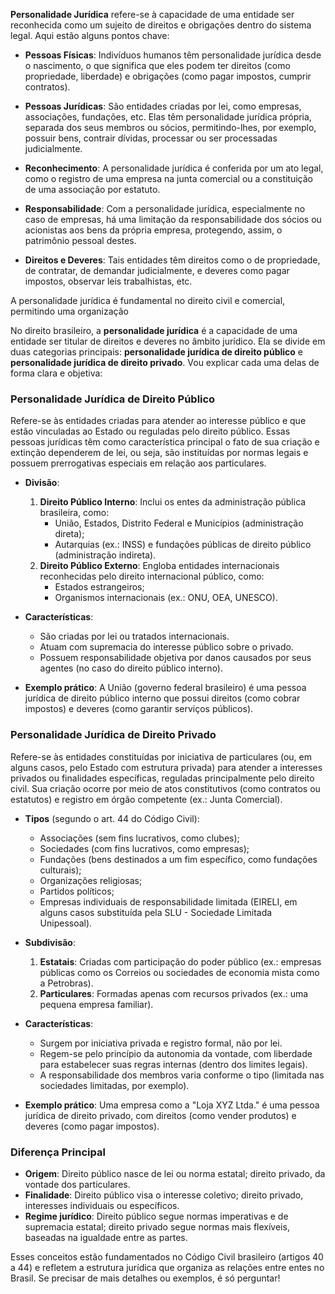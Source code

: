 **Personalidade Jurídica** refere-se à capacidade de uma entidade ser reconhecida como um sujeito de direitos e obrigações dentro do sistema legal. Aqui estão alguns pontos chave:

  

- **Pessoas Físicas**: Indivíduos humanos têm personalidade jurídica desde o nascimento, o que significa que eles podem ter direitos (como propriedade, liberdade) e obrigações (como pagar impostos, cumprir contratos).
  
- **Pessoas Jurídicas**: São entidades criadas por lei, como empresas, associações, fundações, etc. Elas têm personalidade jurídica própria, separada dos seus membros ou sócios, permitindo-lhes, por exemplo, possuir bens, contrair dívidas, processar ou ser processadas judicialmente.
  
- **Reconhecimento**: A personalidade jurídica é conferida por um ato legal, como o registro de uma empresa na junta comercial ou a constituição de uma associação por estatuto.
  
- **Responsabilidade**: Com a personalidade jurídica, especialmente no caso de empresas, há uma limitação da responsabilidade dos sócios ou acionistas aos bens da própria empresa, protegendo, assim, o patrimônio pessoal destes.
  
- **Direitos e Deveres**: Tais entidades têm direitos como o de propriedade, de contratar, de demandar judicialmente, e deveres como pagar impostos, observar leis trabalhistas, etc.
  

A personalidade jurídica é fundamental no direito civil e comercial, permitindo uma organização

No direito brasileiro, a **personalidade jurídica** é a capacidade de uma entidade ser titular de direitos e deveres no âmbito jurídico. Ela se divide em duas categorias principais: **personalidade jurídica de direito público** e **personalidade jurídica de direito privado**. Vou explicar cada uma delas de forma clara e objetiva:

### **Personalidade Jurídica de Direito Público**
Refere-se às entidades criadas para atender ao interesse público e que estão vinculadas ao Estado ou reguladas pelo direito público. Essas pessoas jurídicas têm como característica principal o fato de sua criação e extinção dependerem de lei, ou seja, são instituídas por normas legais e possuem prerrogativas especiais em relação aos particulares.

- **Divisão**:
  1. **Direito Público Interno**: Inclui os entes da administração pública brasileira, como:
     - União, Estados, Distrito Federal e Municípios (administração direta);
     - Autarquias (ex.: INSS) e fundações públicas de direito público (administração indireta).
  2. **Direito Público Externo**: Engloba entidades internacionais reconhecidas pelo direito internacional público, como:
     - Estados estrangeiros;
     - Organismos internacionais (ex.: ONU, OEA, UNESCO).

- **Características**:
  - São criadas por lei ou tratados internacionais.
  - Atuam com supremacia do interesse público sobre o privado.
  - Possuem responsabilidade objetiva por danos causados por seus agentes (no caso do direito público interno).

- **Exemplo prático**: A União (governo federal brasileiro) é uma pessoa jurídica de direito público interno que possui direitos (como cobrar impostos) e deveres (como garantir serviços públicos).

### **Personalidade Jurídica de Direito Privado**
Refere-se às entidades constituídas por iniciativa de particulares (ou, em alguns casos, pelo Estado com estrutura privada) para atender a interesses privados ou finalidades específicas, reguladas principalmente pelo direito civil. Sua criação ocorre por meio de atos constitutivos (como contratos ou estatutos) e registro em órgão competente (ex.: Junta Comercial).

- **Tipos** (segundo o art. 44 do Código Civil):
  - Associações (sem fins lucrativos, como clubes);
  - Sociedades (com fins lucrativos, como empresas);
  - Fundações (bens destinados a um fim específico, como fundações culturais);
  - Organizações religiosas;
  - Partidos políticos;
  - Empresas individuais de responsabilidade limitada (EIRELI, em alguns casos substituída pela SLU - Sociedade Limitada Unipessoal).

- **Subdivisão**:
  1. **Estatais**: Criadas com participação do poder público (ex.: empresas públicas como os Correios ou sociedades de economia mista como a Petrobras).
  2. **Particulares**: Formadas apenas com recursos privados (ex.: uma pequena empresa familiar).

- **Características**:
  - Surgem por iniciativa privada e registro formal, não por lei.
  - Regem-se pelo princípio da autonomia da vontade, com liberdade para estabelecer suas regras internas (dentro dos limites legais).
  - A responsabilidade dos membros varia conforme o tipo (limitada nas sociedades limitadas, por exemplo).

- **Exemplo prático**: Uma empresa como a "Loja XYZ Ltda." é uma pessoa jurídica de direito privado, com direitos (como vender produtos) e deveres (como pagar impostos).

### **Diferença Principal**
- **Origem**: Direito público nasce de lei ou norma estatal; direito privado, da vontade dos particulares.
- **Finalidade**: Direito público visa o interesse coletivo; direito privado, interesses individuais ou específicos.
- **Regime jurídico**: Direito público segue normas imperativas e de supremacia estatal; direito privado segue normas mais flexíveis, baseadas na igualdade entre as partes.

Esses conceitos estão fundamentados no Código Civil brasileiro (artigos 40 a 44) e refletem a estrutura jurídica que organiza as relações entre entes no Brasil. Se precisar de mais detalhes ou exemplos, é só perguntar!